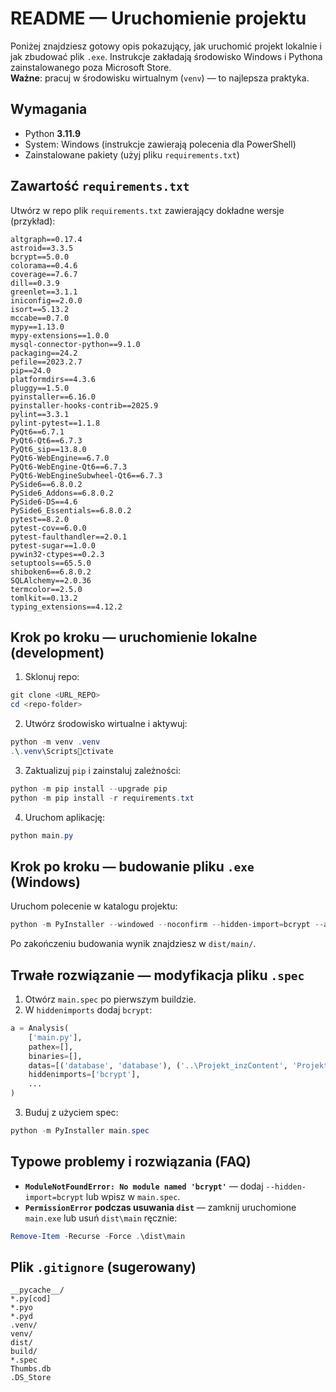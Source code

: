 
# README — Uruchomienie projektu

Poniżej znajdziesz gotowy opis pokazujący, jak uruchomić projekt lokalnie i jak zbudować plik `.exe`. Instrukcje zakładają środowisko Windows i Pythona zainstalowanego poza Microsoft Store.  
**Ważne**: pracuj w środowisku wirtualnym (`venv`) — to najlepsza praktyka.

## Wymagania
- Python **3.11.9**  
- System: Windows (instrukcje zawierają polecenia dla PowerShell)
- Zainstalowane pakiety (użyj pliku `requirements.txt`)

## Zawartość `requirements.txt`

Utwórz w repo plik `requirements.txt` zawierający dokładne wersje (przykład):

```
altgraph==0.17.4
astroid==3.3.5
bcrypt==5.0.0
colorama==0.4.6
coverage==7.6.7
dill==0.3.9
greenlet==3.1.1
iniconfig==2.0.0
isort==5.13.2
mccabe==0.7.0
mypy==1.13.0
mypy-extensions==1.0.0
mysql-connector-python==9.1.0
packaging==24.2
pefile==2023.2.7
pip==24.0
platformdirs==4.3.6
pluggy==1.5.0
pyinstaller==6.16.0
pyinstaller-hooks-contrib==2025.9
pylint==3.3.1
pylint-pytest==1.1.8
PyQt6==6.7.1
PyQt6-Qt6==6.7.3
PyQt6_sip==13.8.0
PyQt6-WebEngine==6.7.0
PyQt6-WebEngine-Qt6==6.7.3
PyQt6-WebEngineSubwheel-Qt6==6.7.3
PySide6==6.8.0.2
PySide6_Addons==6.8.0.2
PySide6-DS==4.6
PySide6_Essentials==6.8.0.2
pytest==8.2.0
pytest-cov==6.0.0
pytest-faulthandler==2.0.1
pytest-sugar==1.0.0
pywin32-ctypes==0.2.3
setuptools==65.5.0
shiboken6==6.8.0.2
SQLAlchemy==2.0.36
termcolor==2.5.0
tomlkit==0.13.2
typing_extensions==4.12.2
```

## Krok po kroku — uruchomienie lokalne (development)

1. Sklonuj repo:
```powershell
git clone <URL_REPO>
cd <repo-folder>
```

2. Utwórz środowisko wirtualne i aktywuj:
```powershell
python -m venv .venv
.\.venv\Scriptsctivate
```

3. Zaktualizuj `pip` i zainstaluj zależności:
```powershell
python -m pip install --upgrade pip
python -m pip install -r requirements.txt
```

4. Uruchom aplikację:
```powershell
python main.py
```

## Krok po kroku — budowanie pliku `.exe` (Windows)

Uruchom polecenie w katalogu projektu:

```powershell
python -m PyInstaller --windowed --noconfirm --hidden-import=bcrypt --add-data "database:database" --add-data "..\Projekt_inzContent:Projekt_inzContent" main.py
```

Po zakończeniu budowania wynik znajdziesz w `dist/main/`.

## Trwałe rozwiązanie — modyfikacja pliku `.spec`

1. Otwórz `main.spec` po pierwszym buildzie.
2. W `hiddenimports` dodaj `bcrypt`:
```python
a = Analysis(
    ['main.py'],
    pathex=[],
    binaries=[],
    datas=[('database', 'database'), ('..\Projekt_inzContent', 'Projekt_inzContent')],
    hiddenimports=['bcrypt'],
    ...
)
```
3. Buduj z użyciem spec:
```powershell
python -m PyInstaller main.spec
```

## Typowe problemy i rozwiązania (FAQ)

- **`ModuleNotFoundError: No module named 'bcrypt'`** — dodaj `--hidden-import=bcrypt` lub wpisz w `main.spec`.
- **`PermissionError` podczas usuwania `dist`** — zamknij uruchomione `main.exe` lub usuń `dist\main` ręcznie:
```powershell
Remove-Item -Recurse -Force .\dist\main
```

## Plik `.gitignore` (sugerowany)
```
__pycache__/
*.py[cod]
*.pyo
*.pyd
.venv/
venv/
dist/
build/
*.spec
Thumbs.db
.DS_Store
```

